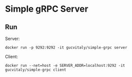 # Simple gRPC Server

## Run
Server:
```
docker run -p 9292:9292 -it gucvitaly/simple-grpc server
```
Client:
```
docker run --net=host -e SERVER_ADDR=localhost:9292 -it gucvitaly/simple-grpc client
```
